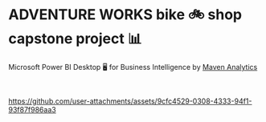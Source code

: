 # ADVENTURE WORKS bike 🚲 shop capstone project 📊
Microsoft Power BI Desktop 🖥️ for Business Intelligence by [Maven Analytics](https://www.udemy.com/course/microsoft-power-bi-up-running-with-power-bi-desktop/)


<br>


https://github.com/user-attachments/assets/9cfc4529-0308-4333-94f1-93f87f986aa3


